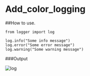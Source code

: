 # Add_color_logging

##How to use.

```
from logger import log

log.info("Some info message")
log.error("Some error message")
log.warning("Some warning message")

```

###Output

![log](https://user-images.githubusercontent.com/20657146/40047628-9bc90f88-584d-11e8-8c84-16f380fa58a5.PNG)

